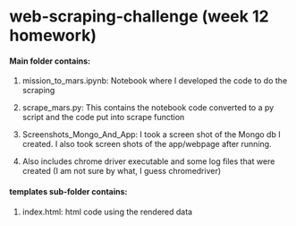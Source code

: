 # web-scraping-challenge (week 12 homework)

#### Main folder contains:

1. mission_to_mars.ipynb:  Notebook where I developed the code to do the scraping

2. scrape_mars.py:  This contains the notebook code converted to a py script and the code put into scrape function

3. Screenshots_Mongo_And_App:  I took a screen shot of the Mongo db I created. I also took screen shots of the app/webpage after running.

4. Also includes chrome driver executable and some log files that were created (I am not sure by what, I guess chromedriver)

#### templates sub-folder contains:

1. index.html: html code using the rendered data 
